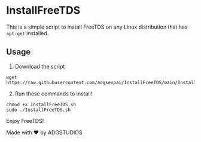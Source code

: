 # InstallFreeTDS

This is a simple script to install FreeTDS on any Linux distribution that has `apt-get` installed.

## Usage

1. Download the script
```
wget https://raw.githubusercontent.com/adgsenpai/InstallFreeTDS/main/InstallFreeTDS.sh
```

2. Run these commands to install!
```
chmod +x InstallFreeTDS.sh
sudo ./InstallFreeTDS.sh
```

Enjoy FreeTDS!

Made with ❤️ by ADGSTUDIOS

